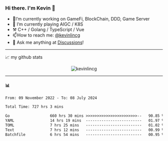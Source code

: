 ### Hi there. I'm Kevin 👋

- 🔭I’m currently working on GameFi, BlockChain, DDD, Game Server
- 🌱 I’m currently playing AIGC / K8S
-   :hammer_and_pick: C++ / Golang / TypeScript / Vue
- 📫How to reach me: [@kevinlincg](https://twitter.com/kevinlincg) 
-   :thought_balloon: Ask me anything at [Discussions](https://github.com/kevinlincg/kevinlincg/issues/new)!

---

📈 my github stats

<p align="center"> <img src="https://github-readme-stats-ouuan.vercel.app/api?username=kevinlincg&theme=dark&show_icons=true&count_private=true" alt="kevinlincg" />

---

#### :bar_chart: 

<!--START_SECTION:waka-->

```txt
From: 09 November 2022 - To: 08 July 2024

Total Time: 727 hrs 3 mins

Go                  660 hrs 30 mins >>>>>>>>>>>>>>>>>>>>>>>--   90.85 %
YAML                14 hrs 19 mins  -------------------------   01.97 %
TOML                7 hrs 25 mins   -------------------------   01.02 %
Text                7 hrs 12 mins   -------------------------   00.99 %
Batchfile           6 hrs 54 mins   -------------------------   00.95 %
```

<!--END_SECTION:waka-->
